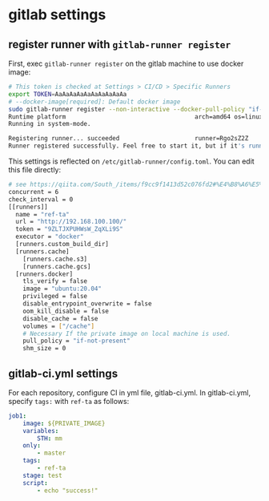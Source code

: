 # gitlab settings

## register runner with `gitlab-runner register`

First, exec `gitlab-runner register` on the gitlab machine to use docker image:

```sh
# This token is checked at Settings > CI/CD > Specific Runners
export TOKEN=AaAaAaAaAaAaAaAaAaAa
# --docker-image[required]: Default docker image
sudo gitlab-runner register --non-interactive --docker-pull-policy "if-not-present" --url "http://192.168.100.100/" --registration-token ${TOKEN} --name ref-ta --tag-list ref-ta --executor docker --docker-image ubuntu:20.04
Runtime platform                                    arch=amd64 os=linux pid=19618 revision=21cb397c version=13.0.1
Running in system-mode.

Registering runner... succeeded                     runner=Rgo2sZ2Z
Runner registered successfully. Feel free to start it, but if it's running already the config should be automatically reloaded!
```

This settings is reflected on `/etc/gitlab-runner/config.toml`. You can edit this file directly:

```sh
# see https://qiita.com/South_/items/f9cc9f1413d52c076fd2#%E4%B8%A6%E5%88%97%E5%AE%9F%E8%A1%8C%E6%95%B0%E3%82%92%E5%A2%97%E3%82%84%E3%81%99
concurrent = 6
check_interval = 0
[[runners]]
  name = "ref-ta"
  url = "http://192.168.100.100/"
  token = "9ZLTJXPUHWsW_ZqXLi9S"
  executor = "docker"
  [runners.custom_build_dir]
  [runners.cache]
    [runners.cache.s3]
    [runners.cache.gcs]
  [runners.docker]
    tls_verify = false
    image = "ubuntu:20.04"
    privileged = false
    disable_entrypoint_overwrite = false
    oom_kill_disable = false
    disable_cache = false
    volumes = ["/cache"]
    # Necessary If the private image on local machine is used.
    pull_policy = "if-not-present"
    shm_size = 0
```

## gitlab-ci.yml settings

For each repository, configure CI in yml file, gitlab-ci.yml. In gitlab-ci.yml, specify `tags:` with `ref-ta` as follows:

```yml
job1:
    image: ${PRIVATE_IMAGE}
    variables:
        STH: mm
    only:
        - master
    tags:
        - ref-ta
    stage: test
    script:
        - echo "success!"
```
